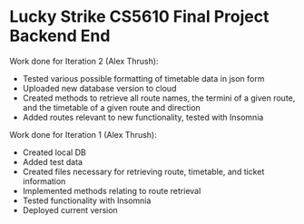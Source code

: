 # Lucky Strike CS5610 Final Project Backend End

Work done for Iteration 2 (Alex Thrush):
- Tested various possible formatting of timetable data in json form
- Uploaded new database version to cloud
- Created methods to retrieve all route names, the termini of a given route, and the timetable of a given route and direction
- Added routes relevant to new functionality, tested with Insomnia

Work done for Iteration 1 (Alex Thrush):
- Created local DB
- Added test data
- Created files necessary for retrieving route, timetable, and ticket information
- Implemented methods relating to route retrieval
- Tested functionality with Insomnia
- Deployed current version
